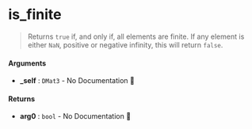# is\_finite

>  Returns `true` if, and only if, all elements are finite.
>  If any element is either `NaN`, positive or negative infinity, this will return `false`.

#### Arguments

- **\_self** : `DMat3` \- No Documentation 🚧

#### Returns

- **arg0** : `bool` \- No Documentation 🚧